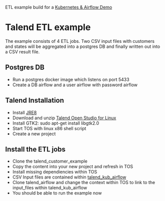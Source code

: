ETL example build for a [Kubernetes & Airflow Demo](https://medium.com/@fklemm100/master-devops-data-architecture-with-apache-airflow-kubernetes-and-talend-60368e63e14f)

# Talend ETL example
The example consists of 4 ETL jobs. Two CSV input files with customers and states will be aggregated into a postgres DB and finally written out into a CSV result file.

## Postgres DB
* Run a postgres docker image which listens on port 5433 
* Create a DB airflow and a user airflow with password airflow

## Talend Installation
* Install [JRE8](http://www.webupd8.org/2012/09/install-oracle-java-8-in-ubuntu-via-ppa.html)
* Download and unzip [Talend Open Studio for Linux](https://de.talend.com/products/data-integration-manuals-release-notes/)
* Install GTK2: sudo apt-get install libgtk2.0
* Start TOS with linux x86 shell script
* Create a new project

## Install the ETL jobs
* Clone the talend_customer_example
* Copy the content into your new project and refresh in TOS
* Install missing dependiencies within TOS
* CSV Input files are contained within [talend_kub_airflow](https://github.com/marodeur100/talend_kub_airflow)
* Clone talend_airflow and change the context within TOS to link to the input_files within talend_kub_airflow
* You should be able to run the example now
